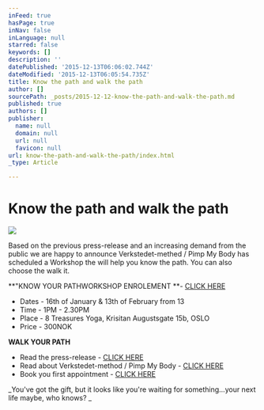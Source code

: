 ```yaml
---
inFeed: true
hasPage: true
inNav: false
inLanguage: null
starred: false
keywords: []
description: ''
datePublished: '2015-12-13T06:06:02.744Z'
dateModified: '2015-12-13T06:05:54.735Z'
title: Know the path and walk the path
author: []
sourcePath: _posts/2015-12-12-know-the-path-and-walk-the-path.md
published: true
authors: []
publisher:
  name: null
  domain: null
  url: null
  favicon: null
url: know-the-path-and-walk-the-path/index.html
_type: Article

---
```

# Know the path and walk the path
![](https://the-grid-user-content.s3-us-west-2.amazonaws.com/39e957ed-1714-4ea5-8fb7-ea03e292e959.jpg)

Based on the previous press-release and an increasing demand from the public we are happy to announce Verkstedet-methed / Pimp My Body has scheduled a Workshop the will help you know the path. You can also choose the walk it.

**"KNOW YOUR PATHWORKSHOP ENROLEMENT **- [CLICK HERE][0]

* Dates - 16th of January & 13th of February from 13
* Time - 1PM - 2.30PM
* Place - 8 Treasures Yoga, Krisitan Augustsgate 15b, OSLO
* Price - 300NOK

**WALK YOUR PATH**

* Read the press-release - [CLICK HERE][1]
* Read about Verkstedet-method / Pimp My Body - [CLICK HERE][2]
* Book you first appointment - [CLICK HERE][3]

_You've got the gift, but it looks like you're waiting for something...your next life maybe, who knows? _

[0]: https://podio.com/webforms/14412579/965903
[1]: www.verkstedet.org
[2]: www.verkstedet.no
[3]: https://podio.com/webforms/14208298/953185